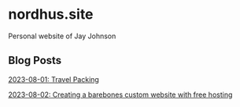 # nordhus.site
Personal website of Jay Johnson

## Blog Posts
[2023-08-01: Travel Packing](blog/2023-08-01-travel-packing.md)

[2023-08-02: Creating a barebones custom website with free hosting](blog/2023-08-02-basebones-website-with-custom-domain.md)
